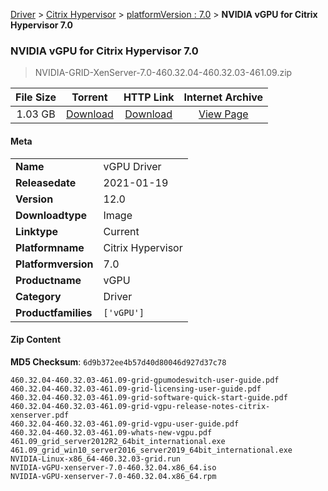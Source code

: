 
[Driver](/README.md)  >  [Citrix Hypervisor](/index/Driver/Citrix_Hypervisor.md)  >  [platformVersion : 7.0](/index/Driver/Citrix_Hypervisor/7.0.md)  >  **NVIDIA vGPU for Citrix Hypervisor 7.0**


###    NVIDIA vGPU for Citrix Hypervisor 7.0

> NVIDIA-GRID-XenServer-7.0-460.32.04-460.32.03-461.09.zip   


| **File Size** | **Torrent**  | **HTTP Link** | **Internet Archive** |
|:-------------:|:------------:|:-------------:|:--------------------:|
| 1.03 GB |  [Download](https://archive.org/download/nvgpu_NVIDIA-GRID-XenServer-7.0-460.32.04-460.32.03-461.09.zip/nvgpu_NVIDIA-GRID-XenServer-7.0-460.32.04-460.32.03-461.09.zip_archive.torrent)       | [Download](https://archive.org/compress/nvgpu_NVIDIA-GRID-XenServer-7.0-460.32.04-460.32.03-461.09.zip) | [View Page](https://archive.org/details/nvgpu_NVIDIA-GRID-XenServer-7.0-460.32.04-460.32.03-461.09.zip)       |

#### Meta

<table>
<tr><td><strong>Name</strong></td><td>vGPU Driver</td></tr>
<tr><td><strong>Releasedate</strong></td><td>2021-01-19</td></tr>
<tr><td><strong>Version</strong></td><td>12.0</td></tr>
<tr><td><strong>Downloadtype</strong></td><td>Image</td></tr>
<tr><td><strong>Linktype</strong></td><td>Current</td></tr>
<tr><td><strong>Platformname</strong></td><td>Citrix Hypervisor</td></tr>
<tr><td><strong>Platformversion</strong></td><td>7.0</td></tr>
<tr><td><strong>Productname</strong></td><td>vGPU</td></tr>
<tr><td><strong>Category</strong></td><td>Driver</td></tr>
<tr><td><strong>Productfamilies</strong></td><td><code>['vGPU']</code></td></tr>
</table>

#### Zip Content

**MD5 Checksum**: `6d9b372ee4b57d40d80046d927d37c78`

```text
460.32.04-460.32.03-461.09-grid-gpumodeswitch-user-guide.pdf
460.32.04-460.32.03-461.09-grid-licensing-user-guide.pdf
460.32.04-460.32.03-461.09-grid-software-quick-start-guide.pdf
460.32.04-460.32.03-461.09-grid-vgpu-release-notes-citrix-xenserver.pdf
460.32.04-460.32.03-461.09-grid-vgpu-user-guide.pdf
460.32.04-460.32.03-461.09-whats-new-vgpu.pdf
461.09_grid_server2012R2_64bit_international.exe
461.09_grid_win10_server2016_server2019_64bit_international.exe
NVIDIA-Linux-x86_64-460.32.03-grid.run
NVIDIA-vGPU-xenserver-7.0-460.32.04.x86_64.iso
NVIDIA-vGPU-xenserver-7.0-460.32.04.x86_64.rpm
```